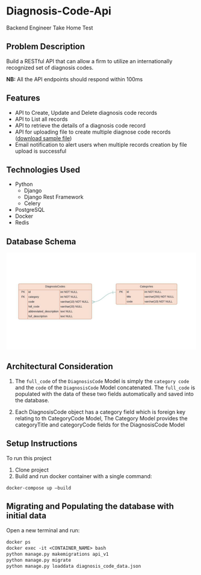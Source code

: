 # Diagnosis-Code-Api
Backend Engineer Take Home Test

## Problem Description
Build a RESTful API that can allow a firm to utilize an internationally recognized set of diagnosis codes.

**NB:** All the API endpoints should respond within 100ms

## Features
* API to Create, Update and Delete diagnosis code records
* API to List all records 
* API to retrieve the details of a diagnosis code record
* API for uploading file to create multiple diagnose code records ([download sample file](static/test.csv))
* Email notification to alert users when multiple records creation by file upload is successful

## Technologies Used
* Python
    - Django
    - Django Rest Framework
    - Celery
* PostgreSQL
* Docker
* Redis

## Database Schema
![Database schema diagram](static/images/DB_SCHEMA.jpeg)

## Architectural Consideration
1. The ```full_code``` of the ```DiagnosisCode``` Model is simply the ```category code``` and the ```code``` of the ```DiagnosisCode``` Model concatenated. The ```full_code``` is populated with the data of these two fields automatically and saved into the database.

2. Each DiagnosisCode object has a category field which is foreign key relating to th CategoryCode Model, The Category Model provides the categoryTitle and categoryCode fields for the DiagnosisCode Model

## Setup Instructions
To run this project
1. Clone project
2. Build and run docker container with a single command: 
```
docker-compose up —build
```

## Migrating and Populating the database with initial data
Open a new terminal and run:
```
docker ps
docker exec -it <CONTAINER_NAME> bash
python manage.py makemigrations api_v1
python manage.py migrate
python manage.py loaddata diagnosis_code_data.json
```


